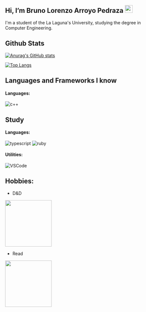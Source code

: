 ## Hi, I’m Bruno Lorenzo Arroyo Pedraza <img src="https://media.giphy.com/media/hvRJCLFzcasrR4ia7z/giphy.gif" width="25px">



I'm a student of the La Laguna's University, studying the degree in Computer Engineering.

## Github Stats 

[![Anurag's GitHub stats](https://github-readme-stats.vercel.app/api?username=alu0101123677&count_private=true&show_icons=true&theme=gotham)](https://github.com/alu0101123677)

[![Top Langs](https://github-readme-stats.vercel.app/api/top-langs/?username=alu0101123677&theme=gotham)](https://github.com/alu0101123677)


## Languages and Frameworks I know 

#### Languages:

![c++](https://img.shields.io/badge/-C++-blue?style=plastic&logo=c%2B%2B&logoColor=white)

## Study

#### Languages:

![typescript](https://img.shields.io/badge/-typescript-blue?style=plastic&logo=typescript&logoColor=white)
![ruby](https://img.shields.io/badge/-ruby-E0115F?style=plastic&logo=ruby&logoColor=white)

#### Utilities:

![VSCode](https://img.shields.io/badge/-VSCode-007ACC?style=plastic&logo=visual-studio-code&logoColor=white)

## Hobbies:

- D&D 
<img src="https://media4.giphy.com/media/ejyRYttU1toqHjNZOA/giphy.gif?cid=790b7611a99f11ddb41351a9597dd0c7ca51a6a974f658c3&rid=giphy.gif&ct=s" width="150px"> 

- Read
<img src="https://media0.giphy.com/media/eJEvETAuEly6H7jGaR/giphy.gif?cid=ecf05e47dpl93nrin5715iudkljxukuuusgbny9wdu5paszt&rid=giphy.gif&ct=s" width="150px"> 


